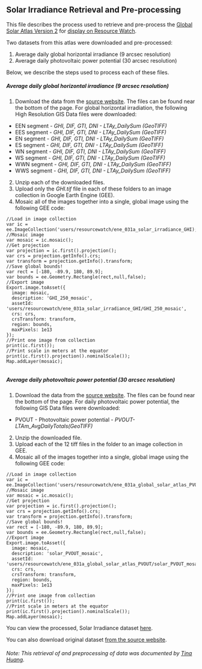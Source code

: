 ## Solar Irradiance Retrieval and Pre-processing
This file describes the process used to retrieve and pre-process the [Global Solar Atlas Version 2](https://globalsolaratlas.info/download/world) for [display on Resource Watch](https://resourcewatch.org/data/explore/Solar-Irradiance).

Two datasets from this atlas were downloaded and pre-processed:
1) Average daily global horizontal irradiance (9 arcsec resolution)
2) Average daily photovoltaic power potential (30 arcsec resolution)

Below, we describe the steps used to process each of these files.

##### Average daily global horizontal irradiance (9 arcsec resolution)
1) Download the data from the [source website](https://globalsolaratlas.info/download/world). The files can be found near the bottom of the page. For global horizontal irradiation, the following High Resolution GIS Data files were downloaded:
  - EEN segment - *GHI, DIF, GTI, DNI - LTAy_DailySum (GeoTIFF)*
  - EES segment - *GHI, DIF, GTI, DNI - LTAy_DailySum (GeoTIFF)*
  - EN segment - *GHI, DIF, GTI, DNI - LTAy_DailySum (GeoTIFF)*
  - ES segment - *GHI, DIF, GTI, DNI - LTAy_DailySum (GeoTIFF)*
  - WN segment - *GHI, DIF, GTI, DNI - LTAy_DailySum (GeoTIFF)*
  - WS segment - *GHI, DIF, GTI, DNI - LTAy_DailySum (GeoTIFF)*
  - WWN segment - *GHI, DIF, GTI, DNI - LTAy_DailySum (GeoTIFF)*
  - WWS segment - *GHI, DIF, GTI, DNI - LTAy_DailySum (GeoTIFF)*
2) Unzip each of the downloaded files.
3) Upload only the *GHI.tif* file in each of these folders to an image collection in Google Earth Engine (GEE).
4) Mosaic all of the images together into a single, global image using the following GEE code:

```
//Load in image collection
var ic = ee.ImageCollection('users/resourcewatch/ene_031a_solar_irradiance_GHI);
//Mosaic image
var mosaic = ic.mosaic();
//Get projection
var projection = ic.first().projection();
var crs = projection.getInfo().crs;
var transform = projection.getInfo().transform;
//Save global bounds!
var rect = [-180, -89.9, 180, 89.9];
var bounds = ee.Geometry.Rectangle(rect,null,false);
//Export image
Export.image.toAsset({
  image: mosaic,
  description: 'GHI_250_mosaic',
  assetId: 'users/resourcewatch/ene_031a_solar_irradiance_GHI/GHI_250_mosaic',
  crs: crs,
  crsTransform: transform,
  region: bounds,
  maxPixels: 1e13
});
//Print one image from collection
print(ic.first());
//Print scale in meters at the equator
print(ic.first().projection().nominalScale());
Map.addLayer(mosaic);


```
##### Average daily photovoltaic power potential (30 arcsec resolution)
1) Download the data from the [source website](https://globalsolaratlas.info/download/world). The files can be found near the bottom of the page. For daily photovoltaic power potential, the following GIS Data files were downloaded:
  - PVOUT - Photovoltaic power potential - *PVOUT-LTAm_AvgDailyTotals(GeoTIFF)*
2) Unzip the downloaded file.
3) Upload each of the 12 tiff files in the folder to an image collection in GEE.
4) Mosaic all of the images together into a single, global image using the following GEE code:
```
//Load in image collection
var ic = ee.ImageCollection('users/resourcewatch/ene_031a_global_solar_atlas_PVOUT);
//Mosaic image
var mosaic = ic.mosaic();
//Get projection
var projection = ic.first().projection();
var crs = projection.getInfo().crs;
var transform = projection.getInfo().transform;
//Save global bounds!
var rect = [-180, -89.9, 180, 89.9];
var bounds = ee.Geometry.Rectangle(rect,null,false);
//Export image
Export.image.toAsset({
  image: mosaic,
  description: 'solar_PVOUT_mosaic',
  assetId: 'users/resourcewatch/ene_031a_global_solar_atlas_PVOUT/solar_PVOUT_mosaic',
  crs: crs,
  crsTransform: transform,
  region: bounds,
  maxPixels: 1e13
});
//Print one image from collection
print(ic.first());
//Print scale in meters at the equator
print(ic.first().projection().nominalScale());
Map.addLayer(mosaic);
```


You can view the processed, Solar Irradiance dataset [here](https://resourcewatch.org/data/explore/Solar-Irradiance).

You can also download original dataset [from the source website](https://globalsolaratlas.info/download/world).

###### Note: This retrieval of and preprocessing of data was documented by [Tina Huang](https://www.wri.org/profile/tina-huang).
